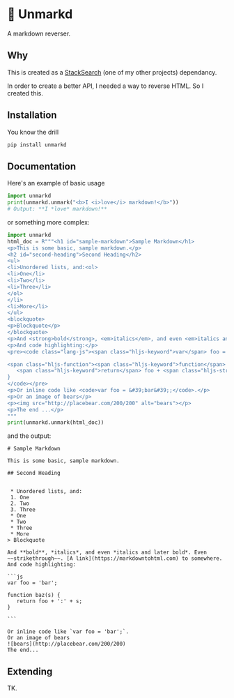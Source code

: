 # 🔄 Unmarkd
A markdown reverser.

## Why

This is created as a [StackSearch](http://github.com/ThatXliner/stacksearch) (one of my other projects) dependancy.

In order to create a better API, I needed a way to reverse HTML. So I created this.

## Installation

You know the drill

```bash
pip install unmarkd
```

## Documentation

Here's an example of basic usage

```python
import unmarkd
print(unmarkd.unmark("<b>I <i>love</i> markdown!</b>"))
# Output: **I *love* markdown!**
```

or something more complex:

```python
import unmarkd
html_doc = R"""<h1 id="sample-markdown">Sample Markdown</h1>
<p>This is some basic, sample markdown.</p>
<h2 id="second-heading">Second Heading</h2>
<ul>
<li>Unordered lists, and:<ol>
<li>One</li>
<li>Two</li>
<li>Three</li>
</ol>
</li>
<li>More</li>
</ul>
<blockquote>
<p>Blockquote</p>
</blockquote>
<p>And <strong>bold</strong>, <em>italics</em>, and even <em>italics and later <strong>bold</strong></em>. Even <del>strikethrough</del>. <a href="https://markdowntohtml.com">A link</a> to somewhere.</p>
<p>And code highlighting:</p>
<pre><code class="lang-js"><span class="hljs-keyword">var</span> foo = <span class="hljs-string">'bar'</span>;

<span class="hljs-function"><span class="hljs-keyword">function</span> <span class="hljs-title">baz</span><span class="hljs-params">(s)</span> </span>{
   <span class="hljs-keyword">return</span> foo + <span class="hljs-string">':'</span> + s;
}
</code></pre>
<p>Or inline code like <code>var foo = &#39;bar&#39;;</code>.</p>
<p>Or an image of bears</p>
<p><img src="http://placebear.com/200/200" alt="bears"></p>
<p>The end ...</p>
"""
print(unmarkd.unmark(html_doc))
```
and the output:

    # Sample Markdown

    This is some basic, sample markdown.

    ## Second Heading


     * Unordered lists, and:
     1. One
     2. Two
     3. Three
     * One
     * Two
     * Three
     * More
    > Blockquote

    And **bold**, *italics*, and even *italics and later bold*. Even ~~strikethrough~~. [A link](https://markdowntohtml.com) to somewhere.
    And code highlighting:

    ```js
    var foo = 'bar';

    function baz(s) {
       return foo + ':' + s;
    }

    ```

    Or inline code like `var foo = 'bar';`.
    Or an image of bears
    ![bears](http://placebear.com/200/200)
    The end...

## Extending

TK.
